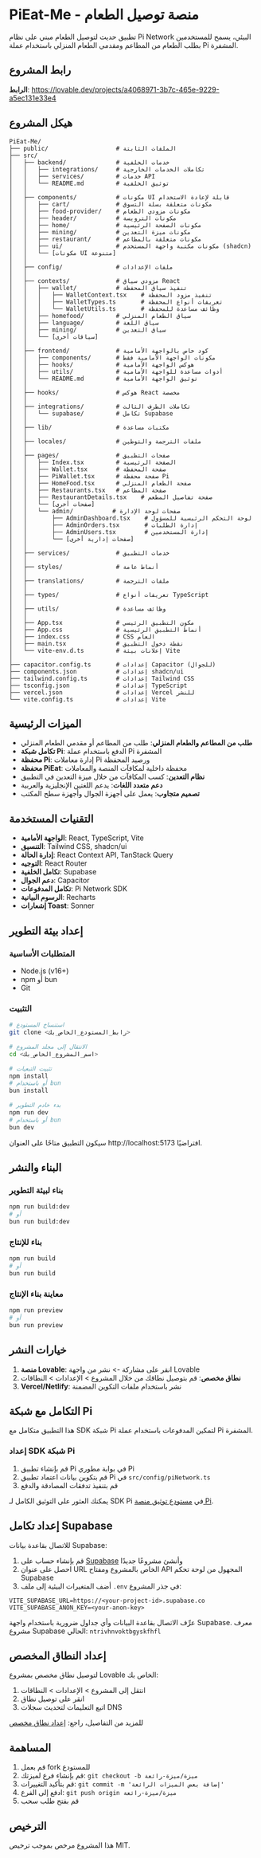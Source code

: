 
# PiEat-Me - منصة توصيل الطعام

تطبيق حديث لتوصيل الطعام مبني على نظام Pi Network البيئي، يسمح للمستخدمين بطلب الطعام من المطاعم ومقدمي الطعام المنزلي باستخدام عملة Pi المشفرة.

## رابط المشروع

**الرابط**: https://lovable.dev/projects/a4068971-3b7c-465e-9229-a5ec131e33e4

## هيكل المشروع

```
PiEat-Me/
├── public/                   # الملفات الثابتة
├── src/
│   ├── backend/              # خدمات الخلفية
│   │   ├── integrations/     # تكاملات الخدمات الخارجية
│   │   ├── services/         # خدمات API
│   │   └── README.md         # توثيق الخلفية
│   │
│   ├── components/           # مكونات UI قابلة لإعادة الاستخدام
│   │   ├── cart/             # مكونات متعلقة بسلة التسوق
│   │   ├── food-provider/    # مكونات مزودي الطعام
│   │   ├── header/           # مكونات الترويسة
│   │   ├── home/             # مكونات الصفحة الرئيسية
│   │   ├── mining/           # مكونات ميزة التعدين
│   │   ├── restaurant/       # مكونات متعلقة بالمطاعم
│   │   ├── ui/               # مكونات مكتبة واجهة المستخدم (shadcn)
│   │   └── [مكونات UI متنوعة]
│   │
│   ├── config/               # ملفات الإعدادات
│   │
│   ├── contexts/             # مزودي سياق React
│   │   ├── wallet/           # تنفيذ سياق المحفظة
│   │   │   ├── WalletContext.tsx    # تنفيذ مزود المحفظة
│   │   │   ├── WalletTypes.ts       # تعريفات أنواع المحفظة
│   │   │   └── WalletUtils.ts       # وظائف مساعدة للمحفظة
│   │   ├── homefood/         # سياق الطعام المنزلي
│   │   ├── language/         # سياق اللغة
│   │   ├── mining/           # سياق التعدين
│   │   └── [سياقات أخرى]
│   │
│   ├── frontend/             # كود خاص بالواجهة الأمامية
│   │   ├── components/       # مكونات الواجهة الأمامية فقط
│   │   ├── hooks/            # هوكس الواجهة الأمامية
│   │   ├── utils/            # أدوات مساعدة للواجهة الأمامية
│   │   └── README.md         # توثيق الواجهة الأمامية
│   │
│   ├── hooks/                # هوكس React مخصصة
│   │
│   ├── integrations/         # تكاملات الطرف الثالث
│   │   └── supabase/         # تكامل Supabase
│   │
│   ├── lib/                  # مكتبات مساعدة
│   │
│   ├── locales/              # ملفات الترجمة والتوطين
│   │
│   ├── pages/                # صفحات التطبيق
│   │   ├── Index.tsx         # الصفحة الرئيسية
│   │   ├── Wallet.tsx        # صفحة المحفظة
│   │   ├── PiWallet.tsx      # صفحة محفظة Pi
│   │   ├── HomeFood.tsx      # صفحة الطعام المنزلي
│   │   ├── Restaurants.tsx   # صفحة المطاعم
│   │   ├── RestaurantDetails.tsx    # صفحة تفاصيل المطعم
│   │   └── [صفحات أخرى]
│   │   └── admin/           # صفحات لوحة الإدارة
│   │       ├── AdminDashboard.tsx    # لوحة التحكم الرئيسية للمسؤول
│   │       ├── AdminOrders.tsx       # إدارة الطلبات
│   │       ├── AdminUsers.tsx        # إدارة المستخدمين
│   │       └── [صفحات إدارية أخرى]
│   │
│   ├── services/             # خدمات التطبيق
│   │
│   ├── styles/               # أنماط عامة
│   │
│   ├── translations/         # ملفات الترجمة
│   │
│   ├── types/                # تعريفات أنواع TypeScript
│   │
│   ├── utils/                # وظائف مساعدة
│   │
│   ├── App.tsx               # مكون التطبيق الرئيسي
│   ├── App.css               # أنماط التطبيق الرئيسية
│   ├── index.css             # CSS العام
│   ├── main.tsx              # نقطة دخول التطبيق
│   └── vite-env.d.ts         # إعلانات بيئة Vite
│
├── capacitor.config.ts       # إعدادات Capacitor (للجوال)
├── components.json           # إعدادات shadcn/ui
├── tailwind.config.ts        # إعدادات Tailwind CSS
├── tsconfig.json             # إعدادات TypeScript
├── vercel.json               # إعدادات Vercel للنشر
└── vite.config.ts            # إعدادات Vite
```

## الميزات الرئيسية

- **طلب من المطاعم والطعام المنزلي**: طلب من المطاعم أو مقدمي الطعام المنزلي
- **تكامل شبكة Pi**: الدفع باستخدام عملة Pi المشفرة
- **محفظة Pi**: إدارة معاملات Pi ورصيد المحفظة
- **محفظة PiEat**: محفظة داخلية لمكافآت المنصة والمعاملات
- **نظام التعدين**: كسب المكافآت من خلال ميزة التعدين في التطبيق
- **دعم متعدد اللغات**: يدعم اللغتين الإنجليزية والعربية
- **تصميم متجاوب**: يعمل على أجهزة الجوال وأجهزة سطح المكتب

## التقنيات المستخدمة

- **الواجهة الأمامية**: React, TypeScript, Vite
- **التنسيق**: Tailwind CSS, shadcn/ui
- **إدارة الحالة**: React Context API, TanStack Query
- **التوجيه**: React Router
- **تكامل الخلفية**: Supabase
- **دعم الجوال**: Capacitor
- **تكامل المدفوعات**: Pi Network SDK
- **الرسوم البيانية**: Recharts
- **إشعارات Toast**: Sonner

## إعداد بيئة التطوير

### المتطلبات الأساسية
- Node.js (v16+)
- npm أو bun
- Git

### التثبيت

```bash
# استنساخ المستودع
git clone <رابط_المستودع_الخاص_بك>

# الانتقال إلى مجلد المشروع
cd <اسم_المشروع_الخاص_بك>

# تثبيت التبعيات
npm install
# أو باستخدام bun
bun install

# بدء خادم التطوير
npm run dev
# أو باستخدام bun
bun dev
```

سيكون التطبيق متاحًا على العنوان http://localhost:5173 افتراضيًا.

## البناء والنشر

### بناء لبيئة التطوير
```bash
npm run build:dev
# أو 
bun run build:dev
```

### بناء للإنتاج
```bash
npm run build
# أو
bun run build
```

### معاينة بناء الإنتاج
```bash
npm run preview
# أو
bun run preview
```

## خيارات النشر

1. **منصة Lovable**: انقر على مشاركة -> نشر من واجهة Lovable
2. **نطاق مخصص**: قم بتوصيل نطاقك من خلال المشروع > الإعدادات > النطاقات
3. **Vercel/Netlify**: نشر باستخدام ملفات التكوين المضمنة

## التكامل مع شبكة Pi

هذا التطبيق متكامل مع SDK شبكة Pi لتمكين المدفوعات باستخدام عملة Pi المشفرة.

### إعداد SDK شبكة Pi
1. قم بإنشاء تطبيق Pi في بوابة مطوري Pi
2. قم بتكوين بيانات اعتماد تطبيق Pi في `src/config/piNetwork.ts`
3. قم بتنفيذ تدفقات المصادقة والدفع

يمكنك العثور على التوثيق الكامل لـ SDK Pi في [مستودع توثيق منصة Pi](https://github.com/pi-apps/pi-platform-docs).

## إعداد تكامل Supabase

للاتصال بقاعدة بيانات Supabase:

1. قم بإنشاء حساب على [Supabase](https://supabase.com) وأنشئ مشروعًا جديدًا
2. احصل على عنوان URL الخاص بالمشروع ومفتاح API المجهول من لوحة تحكم Supabase
3. أضف المتغيرات البيئية إلى ملف `.env` في جذر المشروع:

```
VITE_SUPABASE_URL=https://<your-project-id>.supabase.co
VITE_SUPABASE_ANON_KEY=<your-anon-key>
```

عرِّف الاتصال بقاعدة البيانات وأي جداول ضرورية باستخدام واجهة Supabase.
معرف مشروع Supabase الحالي: `ntrivhnvoktbgyskfhfl`

## إعداد النطاق المخصص

لتوصيل نطاق مخصص بمشروع Lovable الخاص بك:
1. انتقل إلى المشروع > الإعدادات > النطاقات
2. انقر على توصيل نطاق
3. اتبع التعليمات لتحديث سجلات DNS

للمزيد من التفاصيل، راجع: [إعداد نطاق مخصص](https://docs.lovable.dev/tips-tricks/custom-domain#step-by-step-guide)

## المساهمة

1. قم بعمل fork للمستودع
2. قم بإنشاء فرع لميزتك: `git checkout -b ميزة/ميزة-رائعة`
3. قم بتأكيد التغييرات: `git commit -m 'إضافة بعض الميزات الرائعة'`
4. ادفع إلى الفرع: `git push origin ميزة/ميزة-رائعة`
5. قم بفتح طلب سحب

## الترخيص

هذا المشروع مرخص بموجب ترخيص MIT.
